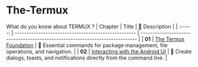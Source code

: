 # The-Termux
What do you know about TERMUX ?
| Chapter | Title                                               | 📖 Description                                                               |
| :-----: | --------------------------------------------------- | ---------------------------------------------------------------------------- |
| **01**  | [The Termux Foundation](chapter_01.md)                | 🚀 Essential commands for package management, file operations, and navigation. |
| **02**  | [Interacting with the Android UI](chapter_02.md)      | 🎨 Create dialogs, toasts, and notifications directly from the command line.   |
